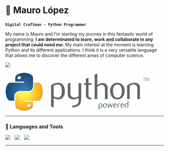 # :snake: Mauro López

**`Digital Craftman - Python Programmer`**

My name is Mauro and I'm starting my journey in this fantastic world of programming.
**I am determinated to learn, work and collaborate in any project that could need me.**
My main interest at the moment is learning Python and its different applications. I think it is a very versatile language that allows me to discover the different areas of computer science.

<p align='left'>
  <a href='https://www.codewars.com/users/mauro-lopez-altez'>
    <img src='https://www.codewars.com/users/mauro-lopez-altez/badges/large'>
  </a>
</p>

![](https://github.com/mauro-lopez-altez/mauro-lopez-altez/blob/main/7LIp.gif)

---

### 🧰  Languages and Tools

<img aligh='left' width='30px' style='padding-right:10px;' src='https://cdn.jsdelivr.net/gh/devicons/devicon/icons/python/python-original.svg'>
<img aligh='left' width='30px' style='padding-right:10px;' src='https://cdn.jsdelivr.net/gh/devicons/devicon/icons/git/git-original.svg'>
<img aligh='left' width='30px' style='padding-right:10px;' src='https://cdn.jsdelivr.net/gh/devicons/devicon/icons/html5/html5-original.svg'>

---
